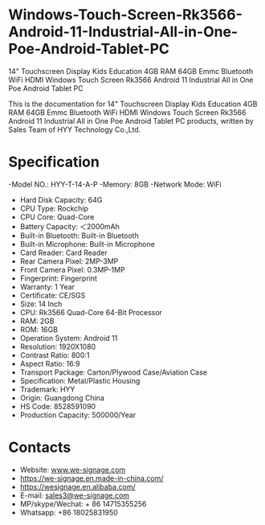 # Windows-Touch-Screen-Rk3566-Android-11-Industrial-All-in-One-Poe-Android-Tablet-PC
14" Touchscreen Display Kids Education 4GB RAM 64GB Emmc Bluetooth WiFi HDMI Windows Touch Screen Rk3566 Android 11 Industrial All in One Poe Android Tablet PC

This is the documentation for 14" Touchscreen Display Kids Education 4GB RAM 64GB Emmc Bluetooth WiFi HDMI Windows Touch Screen Rk3566 Android 11 Industrial All in One Poe Android Tablet PC products, written by Sales Team of HYY Technology Co.,Ltd.

# Specification
-Model NO.: HYY-T-14-A-P
-Memory: 8GB
-Network Mode: WiFi
- Hard Disk Capacity: 64G
- CPU Type: Rockchip
- CPU Core: Quad-Core
- Battery Capacity: ＜2000mAh
- Built-in Bluetooth: Built-in Bluetooth
- Built-in Microphone: Built-in Microphone
- Card Reader: Card Reader
- Rear Camera Pixel: 2MP-3MP
- Front Camera Pixel: 0.3MP-1MP
- Fingerprint: Fingerprint
- Warranty: 1 Year
- Certificate: CE/SGS
- Size: 14 Inch
- CPU: Rk3566 Quad-Core 64-Bit Processor
- RAM: 2GB
- ROM: 16GB
- Operation System: Android 11
- Resolution: 1920X1080
- Contrast Ratio: 800:1
- Aspect Ratio: 16:9
- Transport Package: Carton/Plywood Case/Aviation Case
- Specification: Metal/Plastic Housing
- Trademark: HYY
- Origin: Guangdong China
- HS Code: 8528591090  
- Production Capacity: 500000/Year

# Contacts
- Website: www.we-signage.com
- https://we-signage.en.made-in-china.com/
- https://wesignage.en.alibaba.com/
- E-mail: sales3@we-signage.com
- MP/skype/Wechat: + 86 14715355256
- Whatsapp: +86 18025831950
